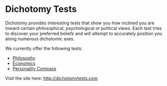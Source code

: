 # Dichotomy Tests
Dichotomy provides interesting tests that show you how inclined you are toward certain philosophical, psychological or political views. Each test tries to discover your preferred beliefs and will attempt to accurately position you along numerous dichotomic axes.

We currently offer the following tests:

* [Philosophy](http://dichotomytests.com/test.html?id=0)
* [Economics](http://dichotomytests.com/test.html?id=1)
* [Personality Compass](http://dichotomytests.com/test.html?id=2)

Visit the site here: <http://dichotomytests.com>
